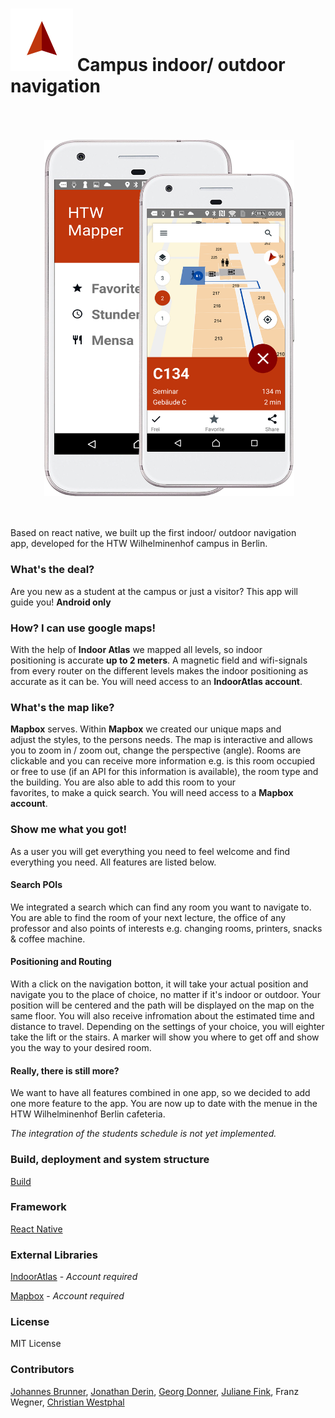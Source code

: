 #  ![Logo Compass needle](./app/assets/images/logo.png)  Campus indoor/ outdoor navigation 

<img src="./app/assets/images/appScreen.jpg" width="400" align="right" style="padding:50px;">

Based on react native, we built up the first indoor/ outdoor navigation <br/> 
app, developed for the HTW Wilhelminenhof campus in Berlin.

### What's the deal?


Are you new as a student at the campus or just a visitor? This app will <br/> 
guide you! **Android only**

### How? I can use google maps!

With the help of **Indoor Atlas** we mapped all levels, so indoor <br/> 
positioning is accurate **up to 2 meters**. 
A magnetic field and wifi-signals from every router on the different levels makes the indoor positioning as accurate as it can be. You will need access to an **IndoorAtlas account**.

### What's the map like?

**Mapbox** serves. Within **Mapbox** we created our unique maps and <br/> 
adjust the styles, to the persons needs. 
The map is interactive and allows you to zoom in / zoom out, change the perspective (angle). Rooms are <br/> 
clickable and you can receive more information e.g. is this room occupied   
or free to use (if an API for this information is available), the room type and the building. You are also able to add this room to your <br/> 
favorites, to make a quick search. You will need access to a **Mapbox account**.

### Show me what you got!
As a user you will get everything you need to feel welcome and find everything you need. 
All features are listed below.


#### Search POIs

We integrated a search which can find any room you want to navigate to. You are able to find the room of 
your next lecture, the office of any professor and also points of interests e.g. changing rooms, printers, snacks & coffee machine.


#### Positioning and Routing

With a click on the navigation botton, it will take your actual position and navigate you to 
the place of choice, no matter if it's indoor or outdoor. Your position will be centered and 
the path will be displayed on the map on the same floor. You will also receive infromation 
about the estimated time and distance to travel. Depending on the settings of your choice, 
you will eighter take the lift or the stairs. A marker will show you where to get off and 
show you the way to your desired room.


#### Really, there is still more?

We want to have all features combined in one app, so we decided to add one more feature to the 
app. You are now up to date with the menue in the HTW Wilhelminenhof Berlin cafeteria.

*The integration of the students schedule is not yet implemented.*

### Build, deployment and system structure

[Build](./docs/build-and-deployment.md)


### Framework

[React Native](https://facebook.github.io/react-native/)


### External Libraries

[IndoorAtlas](http://www.indooratlas.com/) - *Account required*

[Mapbox](https://www.mapbox.com/) - *Account required*


### License

MIT License

### Contributors

[Johannes Brunner](https://github.com/jannesbrunner),
[Jonathan Derin](https://github.com/bbrinx),
[Georg Donner](https://github.com/georgdonner),
[Juliane Fink](https://github.com/SyJuly),
Franz Wegner,
[Christian Westphal](https://github.com/Ch-W3st)
